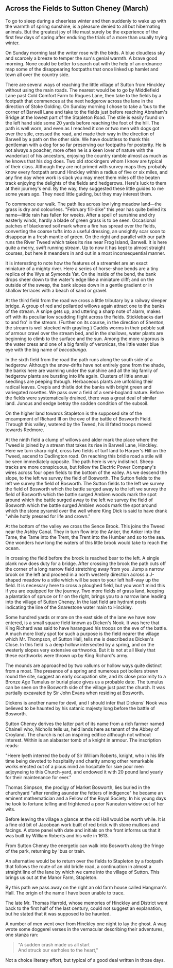 ## Across the Fields to Sutton Cheney (March)

To go to sleep during a cheerless winter and then suddenly to wake up with the
warmth of spring sunshine, is a pleasure denied to all but hibernating animals.
But the greatest joy of life must surely be the experience of the first few days
of spring after enduring the trials of a more than usually trying winter.

On Sunday morning last the writer rose with the birds. A blue cloudless sky and
scarcely a breeze to temper the sun's genial warmth. A brave good morning. None
could be better to search out with the help of an ordnance map some of the
disappearing footpaths that once linked up hamlet and town all over the country
side.

There are several ways of reaching the little village of Sutton from Hinckley
without using the main roads. The nearest would be to go by Middlefield Lane
past Cold Comfort Farm to Rogues Lane, then take to the fields by a footpath
that commences at the next hedgerow across the lane in the direction of Stoke
Golding. On Sunday morning I chose to take a 'bus to the corner of Barwell Lane
and take to the fields just before reaching Abraham's Bridge at the lowest part
of the Stapleton Road. The stile is easily found on the left hand side some 20
yards before reaching the foot of the hill. The path is well worn, and even as I
reached it one or two men with dogs got over the stile, crossed the road, and
made their way in the direction of Barwell by a path on the other side. We have
doubtless to thank this gentleman with a dog for so far preserving our footpaths
for posterity. He is not always a poacher, more often he is a keen lover of
nature with the wanderlust of his ancestors, enjoying the country ramble almost
as much as he knows that his dog does. Two old stockingers whom I know are
typical of their class. Although they are not primed with survey maps they
probably know every footpath around Hinckley within a radius of five or six
miles, and any fine day when work is slack you may meet them miles off the
beaten track enjoying the delights of the fields and hedgerows. Here's luck to
them at their journey's end. By the way, they suggested these little guides to
me some years ago. They need little guiding, but they may interest them.

To commence our walk. The path lies across low lying meadow land—the grass is
dry and colourless. "February fill-dike" this year has quite belied its
name—little rain has fallen for weeks. After a spell of sunshine and dry
easterly winds, hardly a blade of green grass is to be seen. Occasional patches
of blackened soil mark where a fire has spread over the fields, converting the
coarse tufts into a useful dressing, an unsightly scar soon to disappear in a
fresh mantle of green. On the right and parallel with our path runs the River
Tweed which takes its rise near Frog Island, Barwell. It is here quite a merry,
swift running stream. Up to now it has kept to almost straight courses, but here
it meanders in and out in a most inconsequential manner.

It is interesting to note how the features of a streamlet are an exact miniature
of a mighty river. Here a series of horse-shoe bends are a tiny replica of the
Wye at Symonds Yat. On the inside of the bend, the bank drops sheer down to the
water's edge like a miniature cliff; and on the outside of the sweep, the bank
slopes down in a gentle gradient or in shallow terraces with a beach of sand or
gravel.

At the third field from the road we cross a little tributary by a railway
sleeper bridge. A group of red and pollarded willows again attract one to the
banks of the stream. A snipe gets up, and uttering a sharp note of alarm, makes
off with its peculiar low scudding flight across the fields. Sticklebacks dart
to and fro' in the stream. (Further on its course, in the direction of Shenton,
the stream is well stocked with grayling.) Caddis worms in their pebble suit of
armour crawl over the stream bed, and in the shallows, water plants are
beginning to climb to the surface and the sun. Among the more vigorous is the
water cress and one of a big family of veronicas, the little water blue eye with
the big name of _beccabunga_.

In the sixth field from the road the path runs along the south side of a
hedgerow. Although the snow-drifts have not entirely gone from the shade, the
banks here are warming under the sunshine and all the big family of hedgerow
plants are bursting into life again. Clusters of little annual seedlings are
peeping through. Herbaceous plants are unfolding their radical leaves. Crepis
and thistle dot the banks with bright green and variegated rosettes. We pass
over a field of a semi-bogland nature. Before the fields were systematically
drained, there was a great deal of similar land. Juncus and sedge betray the
sodden condition of the subsoil.

On the higher land towards Stapleton is the supposed site of the encampment of
Richard III on the eve of the battle of Bosworth Field. Through this valley,
watered by the Tweed, his ill fated troops moved towards Redmore.

At the ninth field a clump of willows and alder mark the place where the Tweed
is joined by a stream that takes its rise in Barwell Lane, Hinckley. Here we
turn sharp right, cross two fields of turf land to Harper's Hill on the Tweed,
ascend to Dadlington road. On reaching this bridle road a stile will be seen
immediately opposite. The path here is very indistinct. Sheep tracks are more
conspicuous, but follow the Electric Power Company's wires across four open
fields to the bottom of the valley. As we descend the slope, to the left we
survey the field of Bosworth. The Sutton fields to the left we survey the field
of Bosworth. The Sutton fields to the left we survey the field of Bosworth which
the battle surged away to the left we survey the field of Bosworth which the
battle surged Ambien woods mark the spot around which the battle surged away to
the left we survey the field of Bosworth which the battle surged Ambien woods
mark the spot around which the stone pyramid over the well where King Dick is
said to have drank "while hotly pressed for life and crown."

At the bottom of the valley we cross the Sence Brook. This joins the Tweed near
the Ashby Canal. They in turn flow into the Anker, the Anker into the Tame, the
Tame into the Trent, the Trent into the Humber and so to the sea. One wonders
how long the waters of this little brook would take to reach the ocean.

In crossing the field before the brook is reached bear to the left. A single
plank now does duty for a bridge. After crossing the brook the path cuts off the
corner of a long narrow field stretching away from you. Jump a narrow brook on
the left and proceed in a north westerly direction across a J-shaped meadow to a
stile which will be seen to your left half-way up the field. It is necessary
here to cross a ploughed field, but you won't mind this if you are equipped for
the journey. Two more fields of grass land, keeping a plantation of spruce or
fir on the right, brings you to a narrow lane leading into the village of Sutton
Cheney. In the last field are hydrant posts indicating the line of the
Snarestone water main to Hinckley.

Some hundred yards or more on the east side of the lane we have now entered, is
a small square field known as Dicken's Nook. It was here that King Richard was
said to have harangued his troops on the eve of the battle. A much more likely
spot for such a purpose is the field nearer the village which Mr. Thompson, of
Sutton Hall, tells me is described as Dicken's Close. In this field is a deep
hollow intersected by a spring, and on the westerly slopes very extensive
earthworks. But it is not at all likely that these earthworks were thrown up by
King Richard's army.

The mounds are approached by two vallums or hollow ways quite distinct from a
moat. The presence of a spring and numerous pot boilers strewn round the site,
suggest an early occupation site, and its close proximity to a Bronze Age
Tumulus or burial place gives us a probable date. The tumulus can be seen on the
Bosworth side of the village just past the church. It was partially excavated by
Sir John Evans when residing at Bosworth.

Dickens is another name for devil, and I should infer that Dickens' Nook was
believed to be haunted by his satanic majesty long before the battle of
Bosworth.

Sutton Cheney derives the latter part of its name from a rich farmer named
Chainell who, Nicholls tells us, held lands here as tenant of the Abbey of
Croyland. The church is not an inspiring edifice although not without interest.
Within is an alabaster tomb of a knight in armour. The inscription reads:

"Heere lyeth interred the body of Sir William Roberts, knight, who in his life
time being devoted to hospitality and charity among other remarkable works
erected out of a pious mind an hospitale for sixe poor men adjoyneing to this
Church-yard, and endowed it with 20 pound land yearly for their maintenance for
ever."

Thomas Simpson, the prodigy of Market Bosworth, lies buried in the churchyard
"after rending asunder the fetters of indigence" he became an eminent
mathematician and a Fellow of the Royal Society. In his young days he took to
fortune telling and frightened a poor Nuneaton widow out of her wits.

Before leaving the village a glance at the old Hall would be worth while. It is
a fine old bit of Jacobean work built of red brick with stone mullions and
facings. A stone panel with date and initials on the front informs us that it
was built by William Roberts and his wife in 1613.

From Sutton Cheney the energetic can walk into Bosworth along the fringe of the
park, returning by 'bus or train.

An alternative would be to return over the fields to Stapleton by a footpath
that follows the route of an old bridle road, a continuation in almost a
straight line of the lane by which we came into the village of Sutton. This
brings us out at the Manor Farm, Stapleton.

By this path we pass away on the right an old farm house called Hangman's Hall.
The origin of the name I have been unable to trace.

The late Mr. Thomas Harrold, whose memories of Hinckley and District went back
to the first half of the last century, could not suggest an explanation, but he
stated that it was supposed to be haunted.

A number of men went over from Hinckley one night to lay the ghost. A wag wrote
some doggerel verses in the vernacular describing their adventures, one stanza
ran:

> "A sudden crash made us all start<br>
> And struck our earholes to the heart,"

Not a choice literary effort, but typical of a good deal written in those days.
